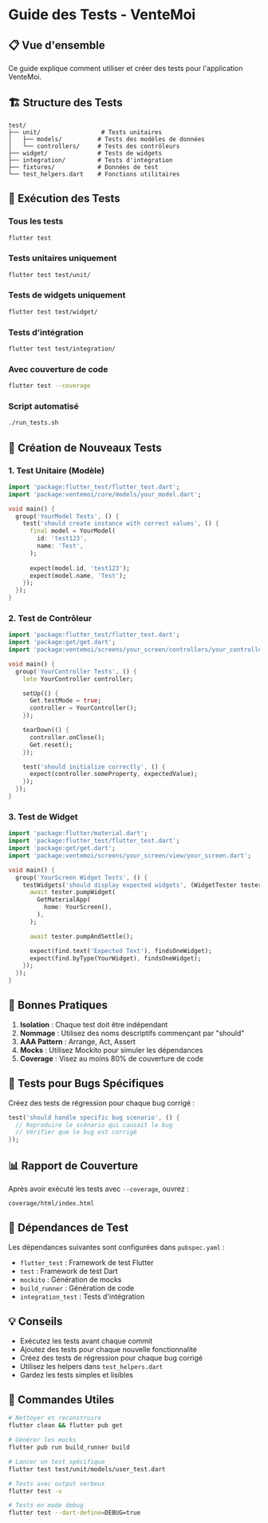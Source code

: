 # Guide des Tests - VenteMoi

## 📋 Vue d'ensemble

Ce guide explique comment utiliser et créer des tests pour l'application VenteMoi.

## 🏗️ Structure des Tests

```
test/
├── unit/                 # Tests unitaires
│   ├── models/          # Tests des modèles de données
│   └── controllers/     # Tests des contrôleurs
├── widget/              # Tests de widgets
├── integration/         # Tests d'intégration
├── fixtures/            # Données de test
└── test_helpers.dart    # Fonctions utilitaires
```

## 🚀 Exécution des Tests

### Tous les tests
```bash
flutter test
```

### Tests unitaires uniquement
```bash
flutter test test/unit/
```

### Tests de widgets uniquement
```bash
flutter test test/widget/
```

### Tests d'intégration
```bash
flutter test test/integration/
```

### Avec couverture de code
```bash
flutter test --coverage
```

### Script automatisé
```bash
./run_tests.sh
```

## 📝 Création de Nouveaux Tests

### 1. Test Unitaire (Modèle)
```dart
import 'package:flutter_test/flutter_test.dart';
import 'package:ventemoi/core/models/your_model.dart';

void main() {
  group('YourModel Tests', () {
    test('should create instance with correct values', () {
      final model = YourModel(
        id: 'test123',
        name: 'Test',
      );
      
      expect(model.id, 'test123');
      expect(model.name, 'Test');
    });
  });
}
```

### 2. Test de Contrôleur
```dart
import 'package:flutter_test/flutter_test.dart';
import 'package:get/get.dart';
import 'package:ventemoi/screens/your_screen/controllers/your_controller.dart';

void main() {
  group('YourController Tests', () {
    late YourController controller;

    setUp(() {
      Get.testMode = true;
      controller = YourController();
    });

    tearDown(() {
      controller.onClose();
      Get.reset();
    });

    test('should initialize correctly', () {
      expect(controller.someProperty, expectedValue);
    });
  });
}
```

### 3. Test de Widget
```dart
import 'package:flutter/material.dart';
import 'package:flutter_test/flutter_test.dart';
import 'package:get/get.dart';
import 'package:ventemoi/screens/your_screen/view/your_screen.dart';

void main() {
  group('YourScreen Widget Tests', () {
    testWidgets('should display expected widgets', (WidgetTester tester) async {
      await tester.pumpWidget(
        GetMaterialApp(
          home: YourScreen(),
        ),
      );

      await tester.pumpAndSettle();

      expect(find.text('Expected Text'), findsOneWidget);
      expect(find.byType(YourWidget), findsOneWidget);
    });
  });
}
```

## 🎯 Bonnes Pratiques

1. **Isolation** : Chaque test doit être indépendant
2. **Nommage** : Utilisez des noms descriptifs commençant par "should"
3. **AAA Pattern** : Arrange, Act, Assert
4. **Mocks** : Utilisez Mockito pour simuler les dépendances
5. **Coverage** : Visez au moins 80% de couverture de code

## 🐛 Tests pour Bugs Spécifiques

Créez des tests de régression pour chaque bug corrigé :

```dart
test('should handle specific bug scenario', () {
  // Reproduire le scénario qui causait le bug
  // Vérifier que le bug est corrigé
});
```

## 📊 Rapport de Couverture

Après avoir exécuté les tests avec `--coverage`, ouvrez :
```
coverage/html/index.html
```

## 🔧 Dépendances de Test

Les dépendances suivantes sont configurées dans `pubspec.yaml` :
- `flutter_test` : Framework de test Flutter
- `test` : Framework de test Dart
- `mockito` : Génération de mocks
- `build_runner` : Génération de code
- `integration_test` : Tests d'intégration

## 💡 Conseils

- Exécutez les tests avant chaque commit
- Ajoutez des tests pour chaque nouvelle fonctionnalité
- Créez des tests de régression pour chaque bug corrigé
- Utilisez les helpers dans `test_helpers.dart`
- Gardez les tests simples et lisibles

## 🚨 Commandes Utiles

```bash
# Nettoyer et reconstruire
flutter clean && flutter pub get

# Générer les mocks
flutter pub run build_runner build

# Lancer un test spécifique
flutter test test/unit/models/user_test.dart

# Tests avec output verbeux
flutter test -v

# Tests en mode debug
flutter test --dart-define=DEBUG=true
```